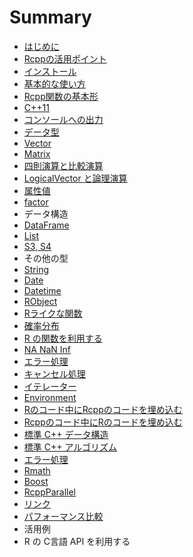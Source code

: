 # Summary

* [はじめに](README.md)
* [Rcppの活用ポイント](Rcpp_merit.md)
* [インストール](install.md)
* [基本的な使い方](basic_usage.md)
* [Rcpp関数の基本形](function.md)
* [C++11](c++11.md)
* [コンソールへの出力](utility.md)
* [データ型](data_types.md)
* [Vector](vector.md)
* [Matrix](matrix.md)
* [四則演算と比較演算](calculation.md)
* [LogicalVector と論理演算](logical.md)
* [属性値](attributes.md)
* [factor](factor.md)
* データ構造
 * [DataFrame](dataframe.md)
 * [List](list.md)
 * [S3, S4](s3_s4.md)
* その他の型
 * [String](string.md)
 * [Date](date.md)
 * [Datetime](datetime.md)
 * [RObject](robject.md)
* [Rライクな関数](rcpp_functions.md)
* [確率分布](dpqr_functions.md)
* [R の関数を利用する](R_function.md)
* [NA NaN Inf](na_nan_inf.md)
* [エラー処理](error.md)
* [キャンセル処理](miscellaneous.md)
* [イテレーター](iterator.md)
* [Environment](environment.md)
* [Rのコード中にRcppのコードを埋め込む](Rcpp_in_R.md)
* [Rcppのコード中にRのコードを埋め込む](R_in_Rcpp.md)
* [標準 C++ データ構造](as_wrap.md)
* [標準 C++ アルゴリズム](STL.md)
* [エラー処理](error.md)
* [Rmath](Rmath.md)
* [Boost](boost.md)
* [RcppParallel](parallel.md)
* [リンク](link.md)
* [パフォーマンス比較](performance.md)
* 活用例
* R の C言語 API を利用する　

